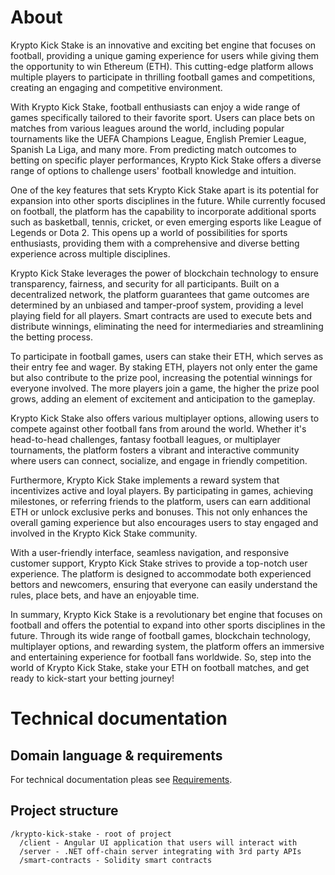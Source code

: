 # About

Krypto Kick Stake is an innovative and exciting bet engine that focuses on football, providing a unique gaming experience for users while giving them the opportunity to win Ethereum (ETH). This cutting-edge platform allows multiple players to participate in thrilling football games and competitions, creating an engaging and competitive environment.

With Krypto Kick Stake, football enthusiasts can enjoy a wide range of games specifically tailored to their favorite sport. Users can place bets on matches from various leagues around the world, including popular tournaments like the UEFA Champions League, English Premier League, Spanish La Liga, and many more. From predicting match outcomes to betting on specific player performances, Krypto Kick Stake offers a diverse range of options to challenge users' football knowledge and intuition.

One of the key features that sets Krypto Kick Stake apart is its potential for expansion into other sports disciplines in the future. While currently focused on football, the platform has the capability to incorporate additional sports such as basketball, tennis, cricket, or even emerging esports like League of Legends or Dota 2. This opens up a world of possibilities for sports enthusiasts, providing them with a comprehensive and diverse betting experience across multiple disciplines.

Krypto Kick Stake leverages the power of blockchain technology to ensure transparency, fairness, and security for all participants. Built on a decentralized network, the platform guarantees that game outcomes are determined by an unbiased and tamper-proof system, providing a level playing field for all players. Smart contracts are used to execute bets and distribute winnings, eliminating the need for intermediaries and streamlining the betting process.

To participate in football games, users can stake their ETH, which serves as their entry fee and wager. By staking ETH, players not only enter the game but also contribute to the prize pool, increasing the potential winnings for everyone involved. The more players join a game, the higher the prize pool grows, adding an element of excitement and anticipation to the gameplay.

Krypto Kick Stake also offers various multiplayer options, allowing users to compete against other football fans from around the world. Whether it's head-to-head challenges, fantasy football leagues, or multiplayer tournaments, the platform fosters a vibrant and interactive community where users can connect, socialize, and engage in friendly competition.

Furthermore, Krypto Kick Stake implements a reward system that incentivizes active and loyal players. By participating in games, achieving milestones, or referring friends to the platform, users can earn additional ETH or unlock exclusive perks and bonuses. This not only enhances the overall gaming experience but also encourages users to stay engaged and involved in the Krypto Kick Stake community.

With a user-friendly interface, seamless navigation, and responsive customer support, Krypto Kick Stake strives to provide a top-notch user experience. The platform is designed to accommodate both experienced bettors and newcomers, ensuring that everyone can easily understand the rules, place bets, and have an enjoyable time.

In summary, Krypto Kick Stake is a revolutionary bet engine that focuses on football and offers the potential to expand into other sports disciplines in the future. Through its wide range of football games, blockchain technology, multiplayer options, and rewarding system, the platform offers an immersive and entertaining experience for football fans worldwide. So, step into the world of Krypto Kick Stake, stake your ETH on football matches, and get ready to kick-start your betting journey!

# Technical documentation

## Domain language & requirements

For technical documentation pleas see [Requirements](requirements.md).

## Project structure

```
/krypto-kick-stake - root of project
  /client - Angular UI application that users will interact with
  /server - .NET off-chain server integrating with 3rd party APIs
  /smart-contracts - Solidity smart contracts
```

